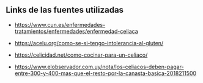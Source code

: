 ## Links de las fuentes utilizadas

* https://www.cun.es/enfermedades-tratamientos/enfermedades/enfermedad-celiaca

* https://acelu.org/como-se-si-tengo-intolerancia-al-gluten/

* https://celicidad.net/como-cocinar-para-un-celiaco/

* https://www.elobservador.com.uy/nota/los-celiacos-deben-pagar-entre-300-y-400-mas-que-el-resto-por-la-canasta-basica-2018211500